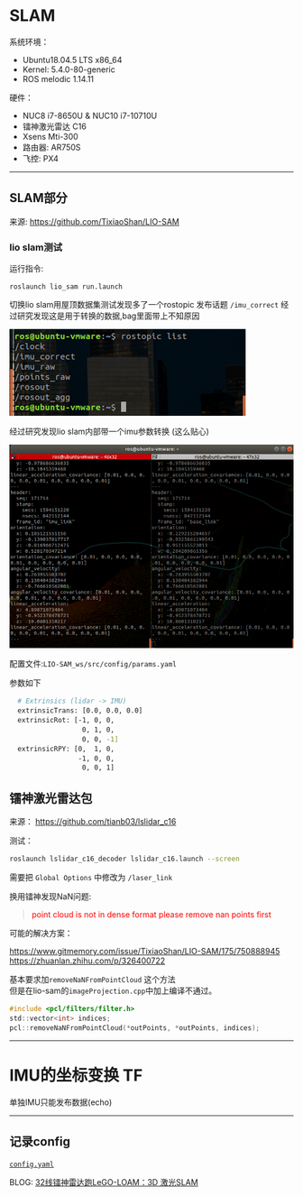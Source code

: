 # SLAM

系统环境： 
- Ubuntu18.04.5 LTS x86_64 
- Kernel: 5.4.0-80-generic
- ROS melodic 1.14.11

硬件：
- NUC8 i7-8650U & NUC10 i7-10710U
- 镭神激光雷达 C16
- Xsens Mti-300
- 路由器: AR750S
- 飞控: PX4

----

## SLAM部分
来源: https://github.com/TixiaoShan/LIO-SAM

### lio slam测试

运行指令:
```
roslaunch lio_sam run.launch
```

切换lio slam用屋顶数据集测试发现多了一个rostopic 发布话题 `/imu_correct` 经过研究发现这是用于转换的数据,bag里面带上不知原因   

![IMG](/pictures/roof-dataset.png)

经过研究发现lio slam内部带一个imu参数转换 (这么贴心)

![IMG](/pictures/imu_raw-imu_correct.png)


配置文件:`LIO-SAM_ws/src/config/params.yaml`

参数如下

``` bash
  # Extrinsics (lidar -> IMU)
  extrinsicTrans: [0.0, 0.0, 0.0]
  extrinsicRot: [-1, 0, 0,
                  0, 1, 0,
                  0, 0, -1]
  extrinsicRPY: [0,  1, 0,
                 -1, 0, 0,
                  0, 0, 1]
```


## 镭神激光雷达包
来源： https://github.com/tianb03/lslidar_c16

测试：  

``` bash
roslaunch lslidar_c16_decoder lslidar_c16.launch --screen    
```
需要把 `Global Options` 中修改为 `/laser_link`

换用镭神发现NaN问题:    
><font color='red'> point cloud is not in dense format please remove nan points first </font>    

可能的解决方案：

https://www.gitmemory.com/issue/TixiaoShan/LIO-SAM/175/750888945    
https://zhuanlan.zhihu.com/p/326400722

基本要求加`removeNaNFromPointCloud` 这个方法    
但是在lio-sam的`imageProjection.cpp`中加上编译不通过。

``` c
#include <pcl/filters/filter.h>
std::vector<int> indices;
pcl::removeNaNFromPointCloud(*outPoints, *outPoints, indices);
```

----
# IMU的坐标变换 TF
单独IMU只能发布数据(echo)

----
## 记录config
[`config.yaml`](config.yaml)


BLOG: [32线镭神雷达跑LeGO-LOAM：3D 激光SLAM](https://blog.csdn.net/weixin_44208916/article/details/106094490)


